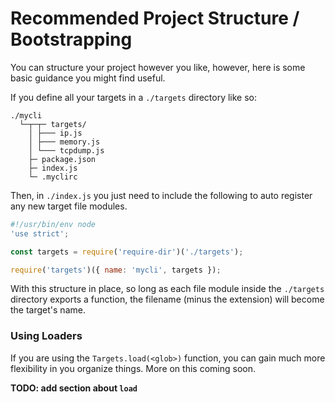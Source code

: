 # Recommended Project Structure / Bootstrapping

You can structure your project however you like, however, here is some basic guidance you might find useful.

If you define all your targets in a `./targets` directory like so:

```
./mycli
  └─┬─┬─ targets/
    │ ├─── ip.js
    │ ├─── memory.js
    │ └─── tcpdump.js
    ├─ package.json
    ├─ index.js
    └─ .myclirc
```

Then, in `./index.js` you just need to include the following to auto register any new target file modules.

```js
#!/usr/bin/env node
'use strict';

const targets = require('require-dir')('./targets');

require('targets')({ name: 'mycli', targets });
```

With this structure in place, so long as each file module inside the `./targets` directory exports a function, the filename (minus the extension) will become the target's name.

### Using Loaders

If you are using the `Targets.load(<glob>)` function, you can gain much more flexibility in you organize things. More on this coming soon.

**TODO: add section about `load`**
